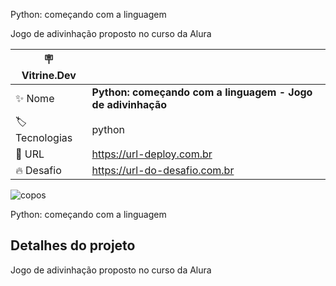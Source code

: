 Python: começando com a linguagem

Jogo de adivinhação proposto no curso da Alura 

| :placard: Vitrine.Dev |     |
| -------------  | --- |
| :sparkles: Nome        | **Python: começando com a linguagem - Jogo de adivinhação**
| :label: Tecnologias | python
| :rocket: URL         | https://url-deploy.com.br
| :fire: Desafio     | https://url-do-desafio.com.br

<!-- Inserir imagem com a #vitrinedev ao final do link -->
![copos](https://publicdomainvectors.org/photos/thimbles-game.jpg#vitrinedev)

Python: começando com a linguagem

## Detalhes do projeto

Jogo de adivinhação proposto no curso da Alura 
